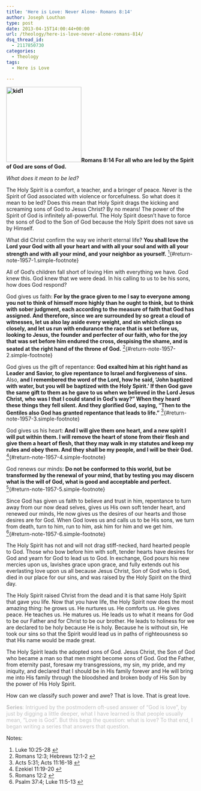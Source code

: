 ```yaml
---
title: 'Here is Love: Never Alone- Romans 8:14'
author: Joseph Louthan
type: post
date: 2013-04-15T14:00:44+00:00
url: /theology/here-is-love-never-alone-romans-814/
dsq_thread_id:
  - 2117850730
categories:
  - Theology
tags:
  - Here is Love

---
```

**<img class="alignright size-thumbnail wp-image-1958" src="https://i0.wp.com/theologic.us/wp-content/uploads/2013/04/kid1.jpg?resize=200%2C200" alt="kid1" width="200" height="200" srcset="https://i0.wp.com/theologic.us/wp-content/uploads/2013/04/kid1.jpg?resize=200%2C200 200w, https://i0.wp.com/theologic.us/wp-content/uploads/2013/04/kid1.jpg?resize=400%2C400 400w, https://i0.wp.com/theologic.us/wp-content/uploads/2013/04/kid1.jpg?w=500 500w" sizes="(max-width: 200px) 100vw, 200px" data-recalc-dims="1" />Romans 8:14 For all who are led by the Spirit of God are sons of God.**

_What does it mean to be led?_

The Holy Spirit is a comfort, a teacher, and a bringer of peace. Never is the Spirit of God associated with violence or forcefulness. So what does it mean to be led? Does this mean that Holy Spirit drags the kicking and screaming sons of God to Jesus Christ? By no means! The power of the Spirit of God is infinitely all-powerful. The Holy Spirit doesn’t have to force the sons of God to the Son of God because the Holy Spirit does not save us by Himself.

What did Christ confirm the way we inherit eternal life? **You shall love the Lord your God with all your heart and with all your soul and with all your strength and with all your mind, and your neighbor as yourself.** [<sup>1</sup>][1]{#return-note-1957-1.simple-footnote}

All of God’s children fall short of loving Him with everything we have. God knew this. God knew that we were dead. In his calling to us to be his sons, how does God respond?

God gives us faith: **For by the grace given to me I say to everyone among you not to think of himself more highly than he ought to think, but to think with sober judgment, each according to the measure of faith that God has assigned. And therefore, since we are surrounded by so great a cloud of witnesses, let us also lay aside every weight, and sin which clings so closely, and let us run with endurance the race that is set before us, looking to Jesus, the founder and perfecter of our faith, who for the joy that was set before him endured the cross, despising the shame, and is seated at the right hand of the throne of God.** [<sup>2</sup>][2]{#return-note-1957-2.simple-footnote}

God gives us the gift of repentance: **God exalted him at his right hand as Leader and Savior, to give repentance to Israel and forgiveness of sins.** Also, **and I remembered the word of the Lord, how he said, ‘John baptized with water, but you will be baptized with the Holy Spirit.’ If then God gave the same gift to them as he gave to us when we believed in the Lord Jesus Christ, who was I that I could stand in God&#8217;s way?” When they heard these things they fell silent. And they glorified God, saying, “Then to the Gentiles also God has granted repentance that leads to life.”** [<sup>3</sup>][3]{#return-note-1957-3.simple-footnote}

God gives us his heart: **And I will give them one heart, and a new spirit I will put within them. I will remove the heart of stone from their flesh and give them a heart of flesh, that they may walk in my statutes and keep my rules and obey them. And they shall be my people, and I will be their God.** [<sup>4</sup>][4]{#return-note-1957-4.simple-footnote}

God renews our minds: **Do not be conformed to this world, but be transformed by the renewal of your mind, that by testing you may discern what is the will of God, what is good and acceptable and perfect.** [<sup>5</sup>][5]{#return-note-1957-5.simple-footnote}

Since God has given us faith to believe and trust in him, repentance to turn away from our now dead selves, gives us His own soft tender heart, and renewed our minds, He now gives us the desires of our hearts and those desires are for God. When God loves us and calls us to be His sons, we turn from death, turn to him, run to him, ask him for him and we get him. [<sup>6</sup>][6]{#return-note-1957-6.simple-footnote}

The Holy Spirit has not and will not drag stiff-necked, hard hearted people to God. Those who bow before him with soft, tender hearts have desires for God and yearn for God to lead us to God. In exchange, God pours his new mercies upon us, lavishes grace upon grace, and fully extends out his everlasting love upon us all because Jesus Christ, Son of God who is God, died in our place for our sins, and was raised by the Holy Spirit on the third day.

The Holy Spirit raised Christ from the dead and it is that same Holy Spirit that gave you life. Now that you have life, the Holy Spirit now does the most amazing thing: he grows us. He nurtures us. He comforts us. He gives peace. He teaches us. He matures us. He leads us to what it means for God to be our Father and for Christ to be our brother. He leads to holiness for we are declared to be holy because He is holy. Because he is without sin, He took our sins so that the Spirit would lead us in paths of righteousness so that His name would be made great.

The Holy Spirit leads the adopted sons of God. Jesus Christ, the Son of God who became a man so that men might become sons of God. God the Father, from eternity past, foresaw my transgressions, my sin, my pride, and my iniquity, and declared that I should be in His family forever and He will bring me into His family through the bloodshed and broken body of His Son by the power of His Holy Spirit.

How can we classify such power and awe? That is love. That is great love.

<span style="color: #c0c0c0;"><strong>Series</strong>: Intrigued by the postmodern oft-used answer of “God is love”, by just by digging a little deeper, what I have learned is that people usually mean, “Love is God”. But this begs the question: what is love? To that end, I began writing a series that answers that question.</span>

<div class="simple-footnotes">
  <p class="notes">
    Notes:
  </p>
  
  <ol>
    <li id="note-1957-1">
      Luke 10:25-28 <a href="#return-note-1957-1">&#8617;</a>
    </li>
    <li id="note-1957-2">
      Romans 12:3; Hebrews 12:1-2 <a href="#return-note-1957-2">&#8617;</a>
    </li>
    <li id="note-1957-3">
      Acts 5:31; Acts 11:16-18 <a href="#return-note-1957-3">&#8617;</a>
    </li>
    <li id="note-1957-4">
      Ezekiel 11:19-20 <a href="#return-note-1957-4">&#8617;</a>
    </li>
    <li id="note-1957-5">
      Romans 12:2 <a href="#return-note-1957-5">&#8617;</a>
    </li>
    <li id="note-1957-6">
      Psalm 37:4; Luke 11:5-13 <a href="#return-note-1957-6">&#8617;</a>
    </li>
  </ol>
</div>

 [1]: #note-1957-1 "Luke 10:25-28"
 [2]: #note-1957-2 "Romans 12:3; Hebrews 12:1-2"
 [3]: #note-1957-3 "Acts 5:31; Acts 11:16-18"
 [4]: #note-1957-4 "Ezekiel 11:19-20"
 [5]: #note-1957-5 "Romans 12:2"
 [6]: #note-1957-6 "Psalm 37:4; Luke 11:5-13"